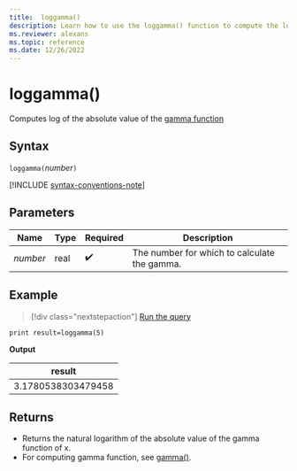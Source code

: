 ```yaml
---
title:  loggamma()
description: Learn how to use the loggamma() function to compute the log of the absolute value of the gamma function.
ms.reviewer: alexans
ms.topic: reference
ms.date: 12/26/2022
---
```

# loggamma()

Computes log of the absolute value of the [gamma function](https://en.wikipedia.org/wiki/Gamma_function)

## Syntax

`loggamma(`*number*`)`

[!INCLUDE [syntax-conventions-note](../../includes/syntax-conventions-note.md)]

## Parameters

| Name | Type | Required | Description |
|--|--|--|--|
|*number*| real |  :heavy_check_mark: | The number for which to calculate the gamma.|

## Example

> [!div class="nextstepaction"]
> <a href="https://dataexplorer.azure.com/clusters/help/databases/Samples?query=H4sIAAAAAAAAAysoyswrUShKLS7NKbHNyU9PT8zNTdQw1QQAjpO9/xgAAAA=" target="_blank">Run the query</a>

```kusto
print result=loggamma(5)
```

**Output**

|result|
|--|
|3.1780538303479458|

## Returns

* Returns the natural logarithm of the absolute value of the gamma function of x.
* For computing gamma function, see [gamma()](gamma-function.md).
